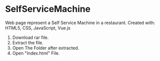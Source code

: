 # SelfServiceMachine
Web page represent a Self Service Machine in a restaurant. Created with: HTML5, CSS, JavaScript, Vue.js


1. Download rar file.
2. Extract the file.
3. Open The Folder after extracted.
4. Open "Index.html" File.
